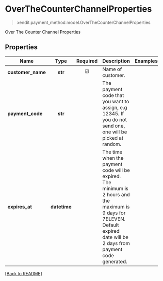 # OverTheCounterChannelProperties
> xendit.payment_method.model.OverTheCounterChannelProperties

Over The Counter Channel Properties

## Properties
| Name | Type | Required | Description | Examples |
|------------|:-------------:|:-------------:|-------------|:-------------:|
| **customer_name** | **str** | ☑️ | Name of customer. |  | |
| **payment_code** | **str** | | The payment code that you want to assign, e.g 12345. If you do not send one, one will be picked at random.  |  |
| **expires_at** | **datetime** | | The time when the payment code will be expired. The minimum is 2 hours and the maximum is 9 days for 7ELEVEN. Default expired date will be 2 days from payment code generated.  |  |


[[Back to README]](../../README.md)


